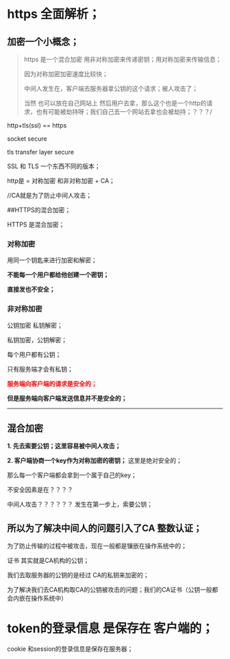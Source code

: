 # https  全面解析；

## 加密一个小概念；

>https 是一个混合加密 用非对称加密来传递密钥；用对称加密来传输信息；
>
>因为对称加密加密速度比较快；
>
>中间人发生在，客户端去服务器拿公钥的这个请求；被人攻击了；
>
>当然 也可以放在自己网站上 然后用户去拿，那么这个也是一个http的请求，也有可能被劫持呀；我们自己去一个网站去拿也会被劫持；？？？/



http+tls(ssl) == https

socket secure 

tls transfer layer secure



SSL 和 TLS 一个东西不同的版本；



http是 = 对称加密  和非对称加密  + CA；



//CA就是为了防止中间人攻击；



##HTTPS的混合加密；

HTTPS  是混合加密；



### 对称加密  

用同一个钥匙来进行加密和解密；



**不能每一个用户都给他创建一个密钥；**

**直接发也不安全；**



### 非对称加密

公钥加密 私钥解密；

私钥加密，公钥解密；



每个用户都有公钥；

只有服务端才会有私钥；

<font color=red>**服务端向客户端的请求是安全的；**</font>



**但是服务端向客户端发送信息并不是安全的；**

---



## 混合加密

**1. 先去索要公钥；这里容易被中间人攻击；**

**2. 客户端协商一个key作为对称加密的密钥；** 这里是绝对安全的；

那么每一个客户端都会拿到一个属于自己的key；



不安全因素是在？？？？

中间人攻击？？？？？？  发生在第一步上，索要公钥；





## 所以为了解决中间人的问题引入了CA  整数认证；

为了防止传输的过程中被攻击，现在一般都是镶嵌在操作系统中的；





证书 其实就是CA机构的公钥；

我们去取服务器的公钥的是经过 CA的私钥来加密的；

为了解决我们去CA机构取CA的公钥被攻击的问题；我们的CA证书（公钥一般都会内嵌在操作系统中）



# token的登录信息 是保存在  客户端的；



cookie 和session的登录信息是保存在服务器；







## 





